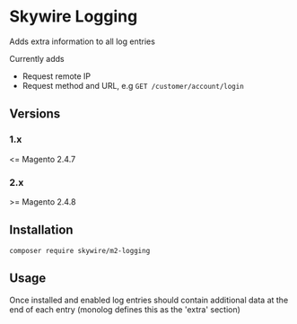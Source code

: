 # Skywire Logging

Adds extra information to all log entries

Currently adds

* Request remote IP
* Request method and URL, e.g `GET /customer/account/login`

## Versions

### 1.x
<= Magento 2.4.7

### 2.x
\>= Magento 2.4.8

## Installation

`composer require skywire/m2-logging`

## Usage

Once installed and enabled log entries should contain additional data at the end of each entry (monolog defines this as the 'extra' section)

